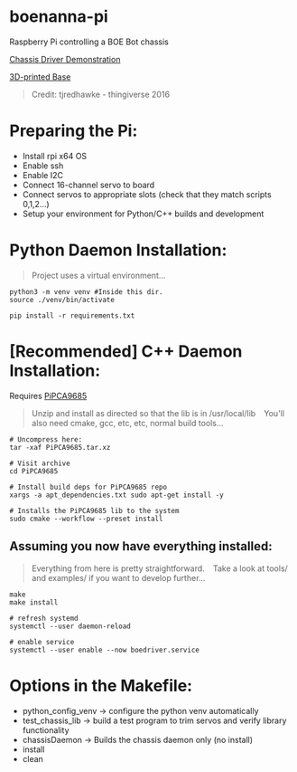 # boenanna-pi
Raspberry Pi controlling a BOE Bot chassis

[Chassis Driver Demonstration](https://youtu.be/iw_Xe_JajT4?si=0qx1W1s7F3d5nseO)

[3D-printed Base](https://www.thingiverse.com/thing:1562194)
> Credit: tjredhawke - thingiverse 2016

# Preparing the Pi:
- Install rpi x64 OS
- Enable ssh
- Enable I2C
- Connect 16-channel servo to board
- Connect servos to appropriate slots (check that they match scripts 0,1,2...)
- Setup your environment for Python/C++ builds and development

# Python Daemon Installation:
> Project uses a virtual environment...

``` shell
python3 -m venv venv #Inside this dir.
source ./venv/bin/activate

pip install -r requirements.txt
```

# [Recommended] C++ Daemon Installation:
Requires [PiPCA9685](https://github.com/barulicm/PiPCA9685)
> Unzip and install as directed so that the lib is in /usr/local/lib &ensp;
> You'll also need cmake, gcc, etc, etc, normal build tools...

```shell
# Uncompress here:
tar -xaf PiPCA9685.tar.xz

# Visit archive
cd PiPCA9685

# Install build deps for PiPCA9685 repo
xargs -a apt_dependencies.txt sudo apt-get install -y

# Installs the PiPCA9685 lib to the system
sudo cmake --workflow --preset install 
```

## Assuming you now have everything installed:
> Everything from here is pretty straightforward. &ensp;
> Take a look at tools/ and examples/ if you want to develop further...

```shell
make
make install

# refresh systemd
systemctl --user daemon-reload

# enable service
systemctl --user enable --now boedriver.service
```

# Options in the Makefile:
- python_config_venv -> configure the python venv automatically
- test_chassis_lib -> build a test program to trim servos and verify library functionality
- chassisDaemon -> Builds the chassis daemon only (no install)
- install
- clean

